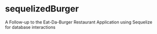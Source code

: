 # sequelizedBurger
A Follow-up to the Eat-Da-Burger Restaurant Application using Sequelize for database interactions
